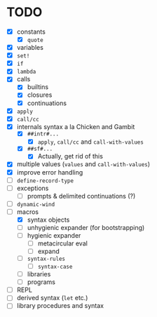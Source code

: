 # TODO

- [x] constants
    - [x] `quote`
- [x] variables
- [x] `set!`
- [x] `if`
- [x] `lambda`
- [x] calls
    - [x] builtins
    - [x] closures
    - [x] continuations
- [x] `apply`
- [x] `call/cc`
- [x] internals syntax a la Chicken and Gambit
    - [x] `##intr#...`
        - [x] `apply`, `call/cc` and `call-with-values`
    - [x] `##sf#...`
        - [x] Actually, get rid of this
- [x] multiple values (`values` and `call-with-values`)
- [x] improve error handling
- [ ] `define-record-type`
- [ ] exceptions
    - [ ] prompts & delimited continuations (?)
- [ ] `dynamic-wind`
- [ ] macros
    - [x] syntax objects
    - [ ] unhygienic expander (for bootstrapping)
    - [ ] hygienic expander
        - [ ] metacircular eval
        - [ ] expand
    - [ ] `syntax-rules`
        - [ ] `syntax-case`
    - [ ] libraries
    - [ ] programs
- [ ] REPL
- [ ] derived syntax (`let` etc.)
- [ ] library procedures and syntax
